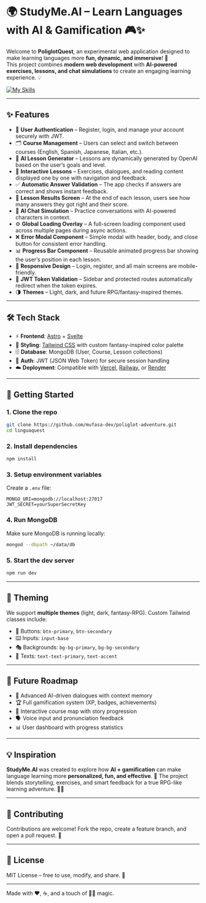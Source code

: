 # 🌍 StudyMe.AI – Learn Languages with AI & Gamification 🎮✨

Welcome to **PoliglotQuest**, an experimental web application designed to make learning languages more **fun, dynamic, and immersive**! 🚀  
This project combines **modern web development** with **AI-powered exercises, lessons, and chat simulations** to create an engaging learning experience. 💡

[![My Skills](https://skillicons.dev/icons?i=astro,svelte,html,css,tailwind,mongodb,vscode)](https://skillicons.dev)

---

## ✨ Features

* 🔐 **User Authentication** – Register, login, and manage your account securely with JWT.
* 🗂️ **Course Management** – Users can select and switch between courses (English, Spanish, Japanese, Italian, etc.).
* 🤖 **AI Lesson Generator** – Lessons are dynamically generated by OpenAI based on the user’s goals and level.
* 🧠 **Interactive Lessons** – Exercises, dialogues, and reading content displayed one by one with navigation and feedback.
* ✅ **Automatic Answer Validation** – The app checks if answers are correct and shows instant feedback.
* 🎯 **Lesson Results Screen** – At the end of each lesson, users see how many answers they got right and their score.
* 💬 **AI Chat Simulation** – Practice conversations with AI-powered characters in context.
* ⚙️ **Global Loading Overlay** – A full-screen loading component used across multiple pages during async actions.
* ❌ **Error Modal Component** – Simple modal with header, body, and close button for consistent error handling.
* 📊 **Progress Bar Component** – Reusable animated progress bar showing the user’s position in each lesson.
* 📱 **Responsive Design** – Login, register, and all main screens are mobile-friendly.
* 🔑 **JWT Token Validation** – Sidebar and protected routes automatically redirect when the token expires.
* 🌗 **Themes** – Light, dark, and future RPG/fantasy-inspired themes.

---

## 🛠️ Tech Stack

* ⚡ **Frontend**: [Astro](https://astro.build/) + [Svelte](https://svelte.dev/)
* 🎨 **Styling**: [Tailwind CSS](https://tailwindcss.com/) with custom fantasy-inspired color palette
* 🗄️ **Database**: MongoDB (User, Course, Lesson collections)
* 🔑 **Auth**: JWT (JSON Web Token) for secure session handling
* ☁️ **Deployment**: Compatible with [Vercel](https://vercel.com/), [Railway](https://railway.app/), or [Render](https://render.com/)

---

## 🚀 Getting Started

### 1. Clone the repo

```bash
git clone https://github.com/mufasa-dev/poliglot-adventure.git
cd linguaquest
````

### 2. Install dependencies

```bash
npm install
```

### 3. Setup environment variables

Create a `.env` file:

```env
MONGO_URI=mongodb://localhost:27017
JWT_SECRET=yourSuperSecretKey
```

### 4. Run MongoDB

Make sure MongoDB is running locally:

```bash
mongod --dbpath ~/data/db
```

### 5. Start the dev server

```bash
npm run dev
```
---

## 🎨 Theming

We support **multiple themes** (light, dark, fantasy-RPG).
Custom Tailwind classes include:

* 🔘 Buttons: `btn-primary`, `btn-secondary`
* ⌨️ Inputs: `input-base`
* 🎭 Backgrounds: `bg-bg-primary`, `bg-bg-secondary`
* 📝 Texts: `text-text-primary`, `text-accent`

---

## 🧪 Future Roadmap

* 🤖 Advanced AI-driven dialogues with context memory
* 🏆 Full gamification system (XP, badges, achievements)
* 🧭 Interactive course map with story progression
* 🗣️ Voice input and pronunciation feedback
* 📊 User dashboard with progress statistics

---

## 💡 Inspiration

**StudyMe.AI** was created to explore how **AI + gamification** can make language learning more **personalized, fun, and effective**. 🌟
The project blends storytelling, exercises, and smart feedback for a true RPG-like learning adventure. 🧙‍♂️

---

## 🤝 Contributing

Contributions are welcome!
Fork the repo, create a feature branch, and open a pull request. 🙌

---

## 📜 License

MIT License – free to use, modify, and share. 👐

---

Made with ❤️, ☕, and a touch of 🧙‍♂️ magic.

```
